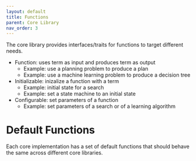 ```yaml
---
layout: default
title: Functions
parent: Core Library
nav_order: 3
---
```


The core library provides interfaces/traits for functions to target different
needs.

- Function: uses term as input and produces term as output
  - Example: use a planning problem to produce a plan
  - Example: use a machine learning problem to produce a decision tree
- Initializable: inizalize a function with a term
  - Example: initial state for a search
  - Example: set a state machine to an initial state
- Configurable: set parameters of a function
  - Example: set parameters of a search or of a learning algorithm

# Default Functions

Each core implementation has a set of default functions that should behave the
same across different core libraries.



